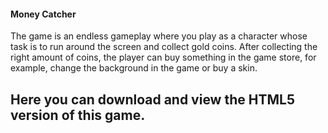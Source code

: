 <h4>Money Catcher</h4>
The game is an endless gameplay where you play as a character whose task is to run around the screen and collect gold coins. After collecting the right amount of coins, the player can buy something in the game store, for example, change the background in the game or buy a skin.
<h2>Here you can download and view the HTML5 version of this game.</h2>
